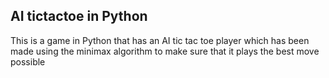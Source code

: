 ## AI tictactoe in Python 

This is a game in Python that has an AI tic tac toe player which has been made using the minimax algorithm to make sure that it plays the best move possible